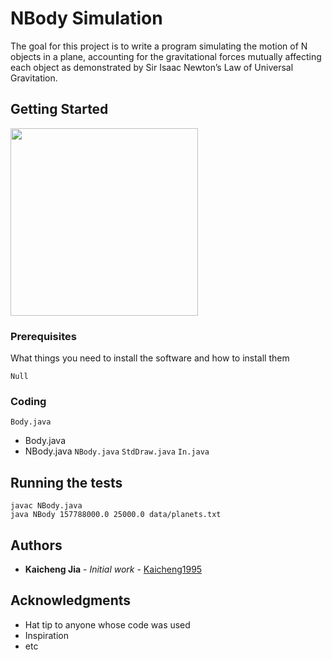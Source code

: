 # NBody Simulation

The goal for this project is to write a program simulating the motion of N objects in a plane, accounting for the gravitational forces mutually affecting each object as demonstrated by Sir Isaac Newton’s Law of Universal Gravitation.

## Getting Started
<img src=https://github.com/Kaicheng1995/DataStructure_Algorithm/blob/master/img_folder/result.png width="300">

### Prerequisites

What things you need to install the software and how to install them

```
Null
```

### Coding

`Body.java`
* Body.java
* NBody.java
`NBody.java`
`StdDraw.java`
`In.java`



## Running the tests
```
javac NBody.java
java NBody 157788000.0 25000.0 data/planets.txt
```

## Authors

* **Kaicheng Jia** - *Initial work* - [Kaicheng1995](https://github.com/Kaicheng1995)

## Acknowledgments

* Hat tip to anyone whose code was used
* Inspiration
* etc
